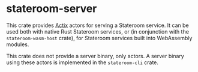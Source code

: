 # stateroom-server

This crate provides [Actix](https://actix.rs/) actors for serving a
Stateroom service. It can be used both with native Rust Stateroom services, or
(in conjunction with the `stateroom-wasm-host` crate), for Stateroom services
built into WebAssembly modules.

This crate does not provide a server binary, only actors. A server binary using
these actors is implemented in the `stateroom-cli` crate.
